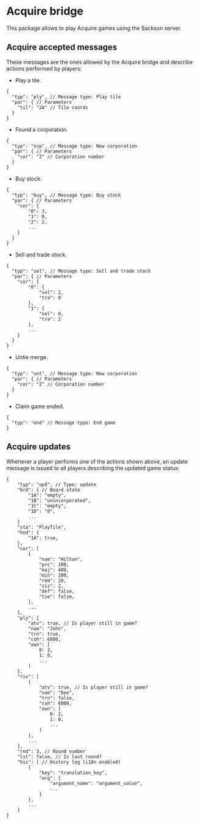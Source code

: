 # Acquire bridge

This package allows to play Acquire games using the Sackson server.

## Acquire accepted messages

These messages are the ones allowed by the Acquire bridge and describe actions performed by players:

* Play a tile.
```
{
  "typ": "ply", // Message type: Play tile
  "par": { // Parameters
    "til": "2A" // Tile coords
  }
}
```

* Found a corporation.
```
{
  "typ": "ncp", // Message type: New corporation
  "par": { // Parameters
    "cor": "2" // Corporation number
  }
}
```

* Buy stock.
```
{
  "typ": "buy", // Message type: Buy stock
  "par": { // Parameters
    "cor": {
        "0": 3,
        "1": 0,
        "2": 2,
        ...
    } 
  }
}
```

* Sell and trade stock.
```
{
  "typ": "sel", // Message type: Sell and trade stock
  "par": { // Parameters
    "cor": {
        "0": {
            "sel": 2,
            "tra": 0
        },
        "1": {
            "sel": 0,
            "tra": 2
        },
        ...
    } 
  }
}
```

* Untie merge.
```
{
  "typ": "unt", // Message type: New corporation
  "par": { // Parameters
    "cor": "2" // Corporation number
  }
}
```

* Claim game ended.
```
{
  "typ": "end" // Message type: End game
}
```

## Acquire updates

Whenever a player performs one of the actions shown above, an update message is issued to all players describing 
the updated game status:

```
{
    "typ": "upd", // Type: update
	"brd": { // Board state
        "1A": "empty",
        "1B": "unincorporated",
        "1C": "empty",
        "1D": "0",
        ...
    }
	"sta": "PlayTile",
    "hnd": {
        "1A": true,
    },
    "cor": [
        {
            "nam": "Hilton",
            "prc": 100,
            "maj": 400,
            "min": 200,
            "rem": 20,
            "siz": 2,
            "def": false,
            "tie": false,        
        },
        ...
    ],
	"ply": {
	    "atv": true, // Is player still in game?
        "nam": "John",
        "trn": true,
        "csh": 6000,
        "own": [
            0: 2,
            1: 0,
            ...
        ]
    },
	"riv": [
        {
            "atv": true, // Is player still in game?
            "nam": "Doe",
            "trn": false,
            "csh": 6000,
            "own": [
                0: 2,
                1: 0,
                ...
            ]
        },
        ...
    ],
	"rnd": 3, // Round number
	"lst": false, // Is last round?
	"his": [ // History log (i18n enabled)
        {
            "key": "translation_key",
            "arg": {
                "argument_name": "argument_value",
                ...
            }
        },
        ...
    ]
}
```